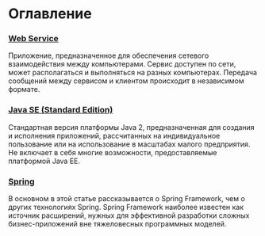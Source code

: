 # Оглавление

### [Web Service](/articles/web-service)
Приложение, предназначенное для обеспечения сетевого взаимодействия между компьютерами. Сервис 
доступен по сети, может располагаться и выполняться на разных компьютерах. Передача сообщений между сервисом и 
клиентом происходит в независимом формате.

### [Java SE (Standard Edition)](/articles/java-se)
Стандартная версия платформы Java 2, предназначенная для создания и исполнения приложений, рассчитанных на 
индивидуальное пользование или на использование в масштабах малого предприятия. Не включает в себя многие 
возможности, предоставляемые платформой Java EE.

### [Spring](/articles/spring)
В основном в этой статье рассказывается о Spring Framework, чем о других технологиях Spring. Spring Framework 
наиболее известен как источник расширений, нужных для эффективной разработки сложных бизнес-приложений вне 
тяжеловесных программных моделей.